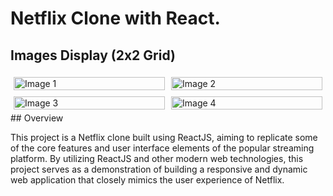 # Netflix Clone with React.

## Images Display (2x2 Grid)

<div style="display: flex; justify-content: center;">
  <div style="flex: 50%; padding: 5px;">
    <img src="image_link_1.png" alt="Image 1" style="width: 100%;">
  </div>
  <div style="flex: 50%; padding: 5px;">
    <img src="image_link_2.png" alt="Image 2" style="width: 100%;">
  </div>
</div>

<div style="display: flex; justify-content: center;">
  <div style="flex: 50%; padding: 5px;">
    <img src="image_link_3.png" alt="Image 3" style="width: 100%;">
  </div>
  <div style="flex: 50%; padding: 5px;">
    <img src="image_link_4.png" alt="Image 4" style="width: 100%;">
  </div>
</div>
## Overview

This project is a Netflix clone built using ReactJS, aiming to replicate some of the core features and user interface elements of the popular streaming platform. By utilizing ReactJS and other modern web technologies, this project serves as a demonstration of building a responsive and dynamic web application that closely mimics the user experience of Netflix.
